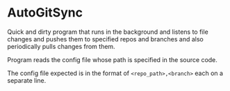 # AutoGitSync
Quick and dirty program that runs in the background and listens to file changes and pushes them to specified repos and branches and also periodically pulls changes from them.

Program reads the config file whose path is specified in the source code. 

The config file expected is in the format of `<repo_path>,<branch>` each on a separate line. 
